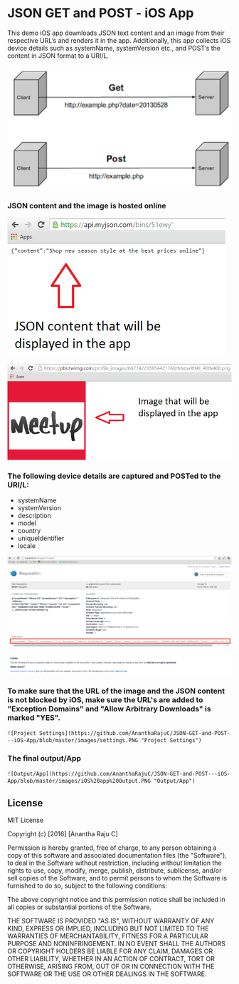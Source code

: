 # JSON GET and POST - iOS App
This demo iOS app downloads JSON text content and an image from their respective URL’s and renders it in the app. Additionally, this app collects iOS device details such as systemName, systemVersion etc., and POST’s the content in JSON format to a URI/L.

![GET and POST method](https://github.com/AnanthaRajuC/JSON-GET-and-POST---iOS-App/blob/master/images/GET%20and%20POST%20method.png "GET and POST method")

  
### JSON content and the image is hosted online

![JSON Content hosted online](https://github.com/AnanthaRajuC/JSON-GET-and-POST---iOS-App/blob/master/images/JSON%20content.PNG "JSON Content hosted online")

![Image hosted online](https://github.com/AnanthaRajuC/JSON-GET-and-POST---iOS-App/blob/master/images/Image%20URL.PNG "Image hosted online")

### The following device details are captured and POSTed to the URI/L:
  - systemName
  - systemVersion
  - description
  - model
  - country
  - uniqueIdentifier
  - locale
  
  ![JSON POST](https://github.com/AnanthaRajuC/JSON-GET-and-POST---iOS-App/blob/master/images/requestbin.PNG "JSON POST")
  
  ### To make sure that the URL of the image and the JSON content is not blocked by iOS, make sure the URL's are added to "Exception Domains" and "Allow Arbitrary Downloads" is marked "YES".
  
    ![Project Settings](https://github.com/AnanthaRajuC/JSON-GET-and-POST---iOS-App/blob/master/images/settings.PNG "Project Settings")
    
   ### The final output/App 
    
    ![Output/App](https://github.com/AnanthaRajuC/JSON-GET-and-POST---iOS-App/blob/master/images/iOS%20app%20Output.PNG "Output/App")

License
----

MIT License

Copyright (c) [2016] [Anantha Raju C]

Permission is hereby granted, free of charge, to any person obtaining a copy
of this software and associated documentation files (the "Software"), to deal
in the Software without restriction, including without limitation the rights
to use, copy, modify, merge, publish, distribute, sublicense, and/or sell
copies of the Software, and to permit persons to whom the Software is
furnished to do so, subject to the following conditions:

The above copyright notice and this permission notice shall be included in all
copies or substantial portions of the Software.

THE SOFTWARE IS PROVIDED "AS IS", WITHOUT WARRANTY OF ANY KIND, EXPRESS OR
IMPLIED, INCLUDING BUT NOT LIMITED TO THE WARRANTIES OF MERCHANTABILITY,
FITNESS FOR A PARTICULAR PURPOSE AND NONINFRINGEMENT. IN NO EVENT SHALL THE
AUTHORS OR COPYRIGHT HOLDERS BE LIABLE FOR ANY CLAIM, DAMAGES OR OTHER
LIABILITY, WHETHER IN AN ACTION OF CONTRACT, TORT OR OTHERWISE, ARISING FROM,
OUT OF OR IN CONNECTION WITH THE SOFTWARE OR THE USE OR OTHER DEALINGS IN THE
SOFTWARE.
    
    
  
